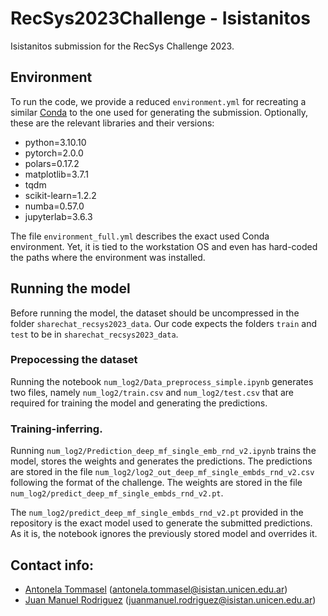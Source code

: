 # RecSys2023Challenge - Isistanitos

Isistanitos submission for the RecSys Challenge 2023.

## Environment

To run the code, we provide a reduced `environment.yml` for recreating a similar [Conda](https://conda.io/projects/conda/en/latest/user-guide/tasks/manage-environments.html) to the one used for generating the submission. Optionally, these are the relevant libraries and their versions:

* python=3.10.10
* pytorch=2.0.0
* polars=0.17.2
* matplotlib=3.7.1
* tqdm
* scikit-learn=1.2.2
* numba=0.57.0
* jupyterlab=3.6.3

The file `environment_full.yml` describes the exact used Conda environment. Yet, it is tied to the workstation OS and even has hard-coded the paths where the environment was installed.

## Running the model

Before running the model, the dataset should be uncompressed in the folder `sharechat_recsys2023_data`. Our code expects the folders `train` and `test` to be in `sharechat_recsys2023_data`.

### Prepocessing the dataset

Running the notebook `num_log2/Data_preprocess_simple.ipynb` generates two files, namely `num_log2/train.csv` and `num_log2/test.csv` that are required for training the model and generating the predictions.

### Training-inferring.

Running `num_log2/Prediction_deep_mf_single_emb_rnd_v2.ipynb` trains the model, stores the weights and generates the predictions. The predictions are stored in the file `num_log2/log2_out_deep_mf_single_embds_rnd_v2.csv` following the format of the challenge. The weights are stored in the file `num_log2/predict_deep_mf_single_embds_rnd_v2.pt`.

The `num_log2/predict_deep_mf_single_embds_rnd_v2.pt` provided in the repository is the exact model used to generate the submitted predictions. As it is, the notebook ignores the previously stored model and overrides it. 

## Contact info:

* [Antonela Tommasel](https://tommantonela.github.io) (antonela.tommasel@isistan.unicen.edu.ar)
* [Juan Manuel Rodriguez](https://sites.google.com/site/rodriguezjuanmanuel/home) (juanmanuel.rodriguez@isistan.unicen.edu.ar)